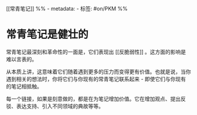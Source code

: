  [[常青笔记]]
%% - metadata:
	- 标签: #on/PKM %%
# 常青笔记是健壮的
常青笔记最深刻和革命性的一面是，它们表现出 [[反脆弱性]] 。这方面的影响是难以言表的。

从本质上讲，这意味着它们随着遇到更多的压力而变得更有价值。也就是说，当你遇到相关的想法时，你将它们与你现有的常青笔记联系起来 - 即使它们与你现有的笔记相抵触。

每一个链接，如果是刻意做的，都是在为笔记增加价值。它在增加观点、提出反驳、表达支持、引入不同领域的典故等等。
